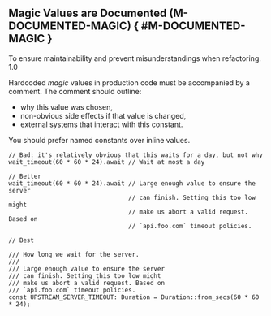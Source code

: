 ﻿<!-- Copyright (c) Microsoft Corporation. Licensed under the MIT license. -->

## Magic Values are Documented (M-DOCUMENTED-MAGIC) { #M-DOCUMENTED-MAGIC }

<why>To ensure maintainability and prevent misunderstandings when refactoring.</why>
<version>1.0</version>

Hardcoded _magic_ values in production code must be accompanied by a comment. The comment should outline:

- why this value was chosen,
- non-obvious side effects if that value is changed,
- external systems that interact with this constant.

You should prefer named constants over inline values.

```rust, ignore
// Bad: it's relatively obvious that this waits for a day, but not why
wait_timeout(60 * 60 * 24).await // Wait at most a day

// Better
wait_timeout(60 * 60 * 24).await // Large enough value to ensure the server
                                 // can finish. Setting this too low might
                                 // make us abort a valid request. Based on
                                 // `api.foo.com` timeout policies.

// Best

/// How long we wait for the server.
///
/// Large enough value to ensure the server
/// can finish. Setting this too low might
/// make us abort a valid request. Based on
/// `api.foo.com` timeout policies.
const UPSTREAM_SERVER_TIMEOUT: Duration = Duration::from_secs(60 * 60 * 24);
```
